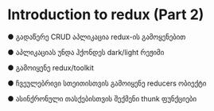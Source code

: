 # Introduction to redux (Part 2)

● გადაწერე CRUD აპლიკაცია redux-ის გამოყენებით

● აპლიკაციას უნდა ჰქონდეს dark/light რეჟიმი

● გამოიყენე redux/toolkit

● ჩვეულებრივი სთეითისთვის გამოიყენე
reducers ობიექტი

● ასინქრონული თასქებისთვის შექმენი thunk ფუნქციები

